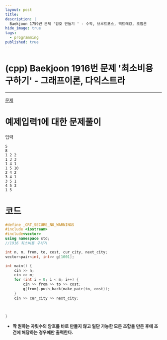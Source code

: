 ```yaml
---
layout: post
title: 
description: |
  Baekjoon 1759번 문제 '암호 만들기 ' - 수학, 브루트포스, 백트래킹, 조합론
hide_image: true
tags:
  - programming
published: true
---
```


# (cpp) Baekjoon 1916번 문제 '최소비용 구하기' - 그래프이론, 다익스트라
* * *
[문제](https://www.acmicpc.net/problem/1916)   
   
# 예제입력1에 대한 문제풀이
입력
```
5
8
1 2 2
1 3 3
1 4 1
1 5 10
2 4 2
3 4 1
3 5 1
4 5 3
1 5
```

# 코드
```cpp
#define _CRT_SECURE_NO_WARNINGS
#include <iostream>
#include<vector>
using namespace std;
//1916 최소비용 구하기

int n, m, from, to, cost, cur_city, next_city;
vector<pair<int, int>> g[1001];

int main() {
	cin >> n;
	cin >> m;
	for (int i = 0; i < m; i++) {
		cin >> from >> to >> cost;
		g[from].push_back(make_pair(to, cost));
	}
	cin >> cur_city >> next_city;
	


}
```

* **딱 원하는 자릿수의 암호를 바로 만들지 않고 일단 가능한 모든 조합을 만든 후에 조건에 해당하는 경우에만 출력한다.**

